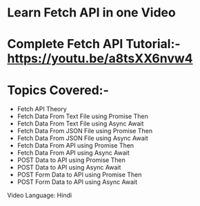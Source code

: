 # Learn Fetch API in one Video 
# Complete Fetch API Tutorial:- https://youtu.be/a8tsXX6nvw4
# Topics Covered:-
<ul>
  <li>Fetch API Theory</li>
  <li>Fetch Data From Text File using Promise Then</li>
  <li>Fetch Data From Text File using Async Await</li>
  <li>Fetch Data From JSON File using Promise Then</li>
  <li>Fetch Data From JSON File using Async Await</li>
  <li>Fetch Data From API using Promise Then</li>
  <li>Fetch Data From API using Async Await</li>
  <li>POST Data to API using Promise Then</li>
  <li>POST Data to API using Async Await</li>
  <li>POST Form Data to API using Promise Then</li>
  <li>POST Form Data to API using Async Await</li>
</ul>
  
  Video Language: Hindi
